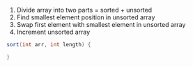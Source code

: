1. Divide array into two parts = sorted + unsorted
2. Find smallest element position in unsorted array
3. Swap first element with smallest element in unsorted array
4. Increment unsorted array

```java
sort(int arr, int length) {

}
```